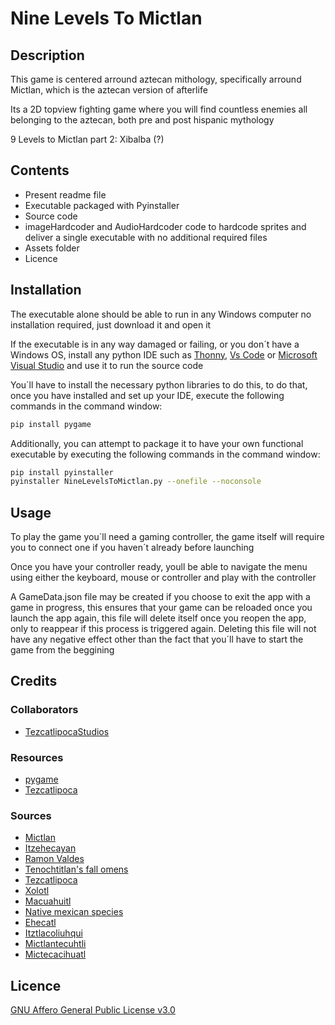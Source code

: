 # Nine Levels To Mictlan

## Description
This game is centered arround aztecan mithology, specifically arround Mictlan, which is the aztecan version of afterlife

Its a 2D topview fighting game where you will find countless enemies all belonging to the aztecan, both pre and post hispanic mythology

9 Levels to Mictlan part 2: Xibalba (?)

## Contents
+ Present readme file
+ Executable packaged with Pyinstaller
+ Source code
+ imageHardcoder and AudioHardcoder code to hardcode sprites and deliver a single executable with no additional required files
+ Assets folder
+ Licence

## Installation
The executable alone should be able to run in any Windows computer no installation required, just download it and open it

If the executable is in any way damaged or failing, or you don´t have a Windows OS, install any python IDE such as [Thonny](https://thonny.org/), [Vs Code](https://code.visualstudio.com/download) or [Microsoft Visual Studio](https://visualstudio.microsoft.com/) and use it to run the source code

You´ll have to install the necessary python libraries to do this, to do that, once you have installed and set up your IDE, execute the following commands in the command window:

```bash
pip install pygame
```

Additionally, you can attempt to package it to have your own functional executable by executing the following commands in the command window:

```bash
pip install pyinstaller
pyinstaller NineLevelsToMictlan.py --onefile --noconsole
```

## Usage
To play the game you´ll need a gaming controller, the game itself will require you to connect one if you haven´t already before launching

Once you have your controller ready, youll be able to navigate the menu using either the keyboard, mouse or controller and play with the controller

A GameData.json file may be created if you choose to exit the app with a game in progress, this ensures that your game can be reloaded once you launch the app again, this file will delete itself once you reopen the app, only to reappear if this process is triggered again. Deleting this file will not have any negative effect other than the fact that you´ll have to start the game from the beggining 

## Credits
### Collaborators 
+ [TezcatlipocaStudios](https://sites.google.com/view/tezcatlipocastudios/welcome)
### Resources
+ [pygame](https://www.pygame.org/)
+ [Tezcatlipoca](https://es.wikipedia.org/wiki/Tezcatlipoca)
### Sources
+ [Mictlan](https://es.wikipedia.org/wiki/Mictl%C3%A1n)
+ [Itzehecayan](https://es.wikipedia.org/wiki/Itzehec%C3%A1yan)
+ [Ramon Valdes](https://www.tiktok.com/@ramonvaldese)
+ [Tenochtitlan's fall omens](https://www.karaniart.com.mx/los-8-presagios-funestos-que-guiaron-a-la-caida-de-tenochtitlan/)
+ [Tezcatlipoca](https://es.wikipedia.org/wiki/Tezcatlipoca)
+ [Xolotl](https://es.wikipedia.org/wiki/X%C3%B3lotl_(divinidad))
+ [Macuahuitl](https://www.youtube.com/watch?v=HjN6zdktD4A)
+ [Native mexican species](https://biblioteca.semarnat.gob.mx/janium/Documentos/Cecadesu/Libros/100%20cosas%202.pdf)
+ [Ehecatl](https://es.wikipedia.org/wiki/Eh%C3%A9catl)
+ [Itztlacoliuhqui](https://es.wikipedia.org/wiki/Itztlacoliuhqui)
+ [Mictlantecuhtli](https://es.wikipedia.org/wiki/Mictlantecuhtli)
+ [Mictecacihuatl](https://es.wikipedia.org/wiki/Mictecac%C3%ADhuatl)

## Licence
[GNU Affero General Public License v3.0](https://choosealicense.com/licenses/agpl-3.0/)

